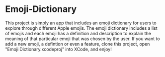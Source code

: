# Emoji-Dictionary

This project is simply an app that includes an emoji dictionary for users to explore through different Apple emojis.
The emoji dictionary includes a list of emojis and each emoji has a definition and description to explain 
the meaning of that particular emoji that was chosen by the user. 
If you want to add a new emoji, a defintion or even a feature, clone this project, open "Emoji Dictionary.xcodeproj" into XCode, and enjoy!
